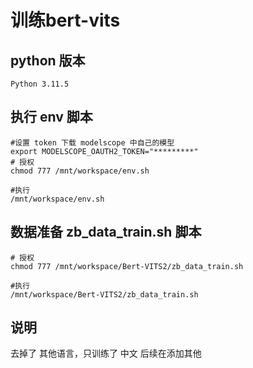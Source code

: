 # 训练bert-vits

## python 版本
```
Python 3.11.5
```
## 执行 env 脚本
```
#设置 token 下载 modelscope 中自己的模型
export MODELSCOPE_OAUTH2_TOKEN="*********"
# 授权
chmod 777 /mnt/workspace/env.sh

#执行
/mnt/workspace/env.sh

```

## 数据准备 zb_data_train.sh 脚本

```
# 授权
chmod 777 /mnt/workspace/Bert-VITS2/zb_data_train.sh

#执行
/mnt/workspace/Bert-VITS2/zb_data_train.sh
```

## 说明

去掉了 其他语言，只训练了 中文
后续在添加其他